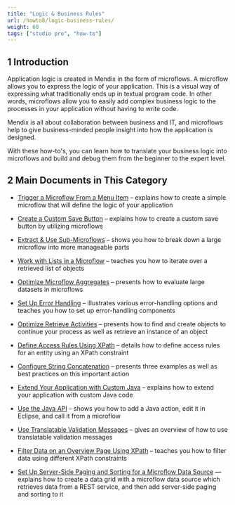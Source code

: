 ```yaml
---
title: "Logic & Business Rules"
url: /howto8/logic-business-rules/
weight: 60
tags: ["studio pro", "how-to"]
---
```


## 1 Introduction 

Application logic is created in Mendix in the form of microflows. A microflow allows you to express the logic of your application. This is a visual way of expressing what traditionally ends up in textual program code. In other words, microflows allow you to easily add complex business logic to the processes in your application without having to write code.

Mendix is all about collaboration between business and IT, and microflows help to give business-minded people insight into how the application is designed.

With these how-to's, you can learn how to translate your business logic into microflows and build and debug them from the beginner to the expert level.

## 2 Main Documents in This Category

* [Trigger a Microflow From a Menu Item](/howto8/logic-business-rules/trigger-microflow-from-menu-item/) – explains how to create a simple microflow that will define the logic of your application

* [Create a Custom Save Button](/howto8/logic-business-rules/create-a-custom-save-button/) – explains how to create a custom save button by utilizing microflows

* [Extract & Use Sub-Microflows](/howto8/logic-business-rules/extract-and-use-sub-microflows/) – shows you how to break down a large microflow into more manageable parts

* [Work with Lists in a Microflow](/howto8/logic-business-rules/working-with-lists-in-a-microflow/) – teaches you how to iterate over a retrieved list of objects

* [Optimize Microflow Aggregates](/howto8/logic-business-rules/optimizing-microflow-aggregates/) – presents how to evaluate large datasets in microflows

* [Set Up Error Handling](/howto8/logic-business-rules/set-up-error-handling/) – illustrates various error-handling options and teaches you how to set up error-handling components

* [Optimize Retrieve Activities](/howto8/logic-business-rules/optimizing-retrieve-activities/) – presents how to find and create objects to continue your process as well as retrieve an instance of an object

* [Define Access Rules Using XPath](/howto8/logic-business-rules/define-access-rules-using-xpath/) – details how to define access rules for an entity using an XPath constraint

* [Configure String Concatenation](/howto8/logic-business-rules/string-concatenation/) – presents three examples as well as best practices on this important action

* [Extend Your Application with Custom Java](/howto8/logic-business-rules/extending-your-application-with-custom-java/) – explains how to extend your application with custom Java code

* [Use the Java API](/howto8/logic-business-rules/java-api-tutorial/) – shows you how to add a Java action, edit it in Eclipse, and call it from a microflow

* [Use Translatable Validation Messages](/howto8/logic-business-rules/translatable-validation-messages/) – gives an overview of how to use translatable validation messages

* [Filter Data on an Overview Page Using XPath](/howto8/logic-business-rules/filtering-data-on-an-overview-page/) – teaches you how to filter data using different XPath constraints

* [Set Up Server-Side Paging and Sorting for a Microflow Data Source](/howto8/logic-business-rules/server-side-paging/) — explains how to create a data grid with a microflow data source which retrieves data from a REST service, and then add server-side paging and sorting to it
